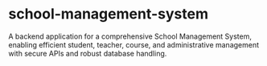 # school-management-system
A backend application for a comprehensive School Management System, enabling efficient student, teacher, course, and administrative management with secure APIs and robust database handling.
